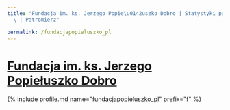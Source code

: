 ```yaml
---
title: "Fundacja im. ks. Jerzego Popie\u0142uszko Dobro | Statystyki patronite.pl\
  \ | Patromierz"

permalink: /fundacjapopieluszko_pl
---
```


# [Fundacja im. ks. Jerzego Popiełuszko Dobro](https://patronite.pl/fundacjapopieluszko_pl)

{% include profile.md name="fundacjapopieluszko_pl" prefix="f" %}
